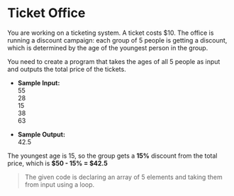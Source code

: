 # Ticket Office

You are working on a ticketing system. A ticket costs $10.
The office is running a discount campaign: each group of 5 people is getting a discount, which is determined by the age of the youngest person in the group.

You need to create a program that takes the ages of all 5 people as input and outputs the total price of the tickets.

- **Sample Input:**<br>
55<br>
28<br>
15<br>
38<br>
63

- **Sample Output:**<br>
42.5

The youngest age is 15, so the group gets a **15%** discount from the total price, which is **$50 - 15% = $42.5**

>The given code is declaring an array of 5 elements and taking them from input using a loop.